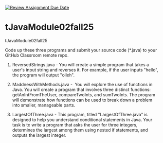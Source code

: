 [![Review Assignment Due Date](https://classroom.github.com/assets/deadline-readme-button-22041afd0340ce965d47ae6ef1cefeee28c7c493a6346c4f15d667ab976d596c.svg)](https://classroom.github.com/a/vGvjdUKD)
# tJavaModule02fall25
tJavaModule02fall25

Code up these three programs and submit your source code (*.java) to your GitHub Classroom remote repo.

1) ReversedStrings.java - You will create a simple program that takes a user's input string and reverses it. For example, if the user inputs "hello", the program will output "olleh".

2) MaddnessWithMethods.java -  You will explore the use of functions in Java. You will create a program that involves three distinct functions: getAnIntFromTheUser, compareTwoInts, and sumTwoInts. The program will demonstrate how functions can be used to break down a problem into smaller, manageable parts.

3) LargestOfThree.java - This program, titled "LargestOfThree.java" is designed to help you understand conditional statements in Java. Your task is to write a program that asks the user for three integers, determines the largest among them using nested if statements, and outputs the largest integer.
